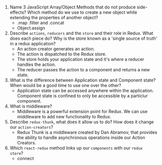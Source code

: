 1.  Name 3 JavaScript Array/Object Methods that do not produce side-effects? Which method do we use to create a new object while extending the properties of another object?
    * .map .filter and .concat 
    * Object.assign
2.  Describe `actions`, `reducers` and the `store` and their role in Redux. What does each piece do? Why is the store known as a 'single source of truth' in a redux application?
    * An action creator generates an action.
    * The action is dispatched to the Redux store.
    * The store holds your application state and it's where a reducer handles the action.
    * The reducer passes the action to a component and returns a new state.
3.  What is the difference between Application state and Component state? When would be a good time to use one over the other?
    * Application state can be accessed anywhere within the application. Component state is confined to only be accessible by a particlur component. 
4.  What is middleware?
    * Middleware is a powerful extension point for Redux. We can use middleware to add new functionality to Redux.
5.  Describe `redux-thunk`, what does it allow us to do? How does it change our `action-creators`?
    * Redux Thunk is a middleware created by Dan Abramov, that provides the ability to handle asynchronous operations inside our Action Creators.
6.  Which `react-redux` method links up our `components` with our `redux store`?
    * connect
